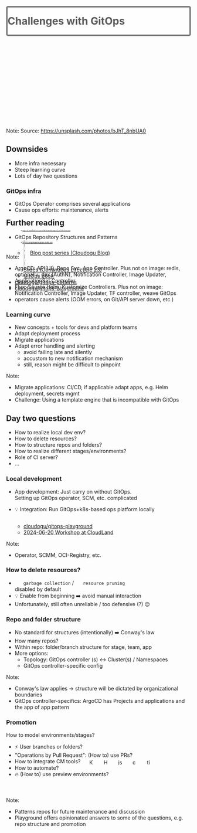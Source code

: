 <!-- .slide: data-background-image="images/challenge.jpg"  -->
<!-- .slide: style="text-align: center !important; font-size: 190%"  -->

<div style="border-radius: 5px; border: 4px solid #777;background-color: rgba(255,255,255,0.8); padding-top: 20px; padding-bottom: 20px; margin-bottom: 250px">
  <h1 style="margin: 0 0 0 0; color: #5b5a5a;" >Challenges with GitOps</h1>
</div>

Note:
Source: https://unsplash.com/photos/bJhT_8nbUA0



<!-- .slide: style="font-size: 200%"  -->
## Downsides

* More infra necessary
* Steep learning curve
* Lots of day two questions



### GitOps infra

* GitOps Operator comprises several applications
* Cause ops efforts: maintenance, alerts
<br/><br/>

<div class="container">
    <div class="column">
        <figure>
            <img data-src="images/argocd_architecture.png" width="67%" style="border-radius: 1%"/>
            <figcaption style="font-size: 30%">🌐 <a href="https://argo-cd.readthedocs.io/en/stable/assets/argocd_architecture.png">argo-cd.readthedocs.io/en/stable/assets/argocd_architecture.png</a></figcaption>
        </figure>
    </div>
    <div class="column">
        <figure>
            <img data-src="images/gitops-toolkit.png" style="border-radius: 1%"/>
            <figcaption style="font-size: 30%">🌐 <a href="https://fluxcd.io/img/diagrams/gitops-toolkit.png">fluxcd.io/img/diagrams/gitops-toolkit.png</a></figcaption>
        </figure>
    </div>
</div>

Note:
* ArgoCD: API(UI), Repo Svc, App Controller. Plus not on image: redis, optionally: dex (AuthN), Notification Controller,
  Image Updater, ApplicationSet Controller
* Flux: Source Helm, Kustomize Controllers. Plus not on image:  Notification Controller, Image Updater, TF controller, weave GitOps
* operators cause alerts (OOM errors, on Git/API server down, etc.)



<!-- .slide: style="font-size: 120%"  -->
### Learning curve

* New concepts + tools for devs and platform teams
* Adapt deployment process
* Migrate applications
* Adapt error handling and alerting
  * avoid failing late and silently
  * accustom to new notification mechanism
  * still, reason might be difficult to pinpoint

Note:
* Migrate applications: CI/CD, if applicable adapt apps, e.g. Helm deployment, secrets mgmt
* Challenge: Using a template engine that is incompatible with GitOps



<!-- .slide: style="font-size: 120%"  -->
## Day two questions

* How to realize local dev env?
* How to delete resources?
* How to structure repos and folders?
* How to realize different stages/environments?
* Role of CI server?
* ...



<!-- .slide: style="font-size: 120%"  -->
### Local development

* App development: Just carry on without GitOps.  
  Setting up GitOps operator, SCM, etc. complicated  
* 💡 Integration: Run GitOps+k8s-based ops platform locally  
  
  <a href="https://meine.doag.org/events/cloudland/2024/agenda/#eventDay.1718834400#agendaId.4234"><img data-src="images/CL_2024_Shared Pics_Schnatterer.jpg" class="floatRight" style="border-radius: 15px;" width="37%;"/></a>
  
  * <i class='fab fa-github'></i> [cloudogu/gitops-playground](https://github.com/cloudogu/gitops-playground)
  * [2024-06-20 Workshop at CloudLand](https://meine.doag.org/events/cloudland/2024/agenda/#eventDay.1718834400#agendaId.4234)


Note:
* Operator, SCMM, OCI-Registry, etc.



<!-- .slide: style="font-size: 120%"  -->
### How to delete resources?

* <img data-src="images/flux-icon.svg" style="vertical-align: middle;" width="4%;"/> `garbage collection` / <img data-src="images/argo-icon.svg" style="vertical-align: middle;" width="3.5%;"/>  `resource pruning`  
  disabled by default
* 💡 Enable from beginning ➡️ avoid manual interaction
* Unfortunately, still often unreliable / too defensive (?) 😒



<!-- .slide: style="font-size: 115%"  -->
### Repo and folder structure

* No standard for structures (intentionally) ➡️ Conway's law
* How many repos?
* Within repo: folder/branch structure for stage, team, app  
* More options:   
  * Topology: GitOps controller (s) ↔ Cluster(s) / Namespaces
  * GitOps controller-specific config

Note: 
* Conway's law applies ->️ structure will be dictated by organizational boundaries
* GitOps controller-specifics: ArgoCD has Projects and applications and the app of app pattern



<!-- .slide: style="font-size: 140%"  -->
### Promotion

How to model environments/stages?


* ⚡️ User branches or folders?
* "Operations by Pull Request": (How to) use PRs?
* How to integrate CM tools?
  <img data-src="images/kustomize-icon.svg" title="Kustomize" style="height: 1.1em; margin-left: 20px; vertical-align: middle;" class="zoom1-5x"/>
  <img data-src="images/helm-icon.svg" title="Helm" style="height: 1.1em; margin-left: 20px; vertical-align: middle;" class="zoom1-5x" />
  <img title="jsonnet" data-src="images/jsonnet-icon.svg" style="height: 1.1em; margin-left: 20px; vertical-align: middle;" class="zoom1-5x"/>
  <img title="cuelang" data-src="images/cue-icon.svg" style="height: 1.1em; margin-left: 20px; vertical-align: middle;" class="zoom1-5x"/>
  <img title="timoni" data-src="images/timoni-icon.svg" style="height: 1.1em; margin-left: 20px; vertical-align: middle;" class="zoom1-5x"/>
* How to automate?
* 🔥 (How to) use preview environments?



<!-- .slide: style="font-size: 110%"  -->
<a href="https://dpunkt.de/produkt/gitops/"><img data-src="images/Cubukcuoglu_GitOps.png" class="floatRight" width="40%;" style="margin-top: 5%"/></a>

<span style="position: absolute; top: 15%">
<h2 id="further-reading">Further reading</h2>
<ul>
  <li>GitOps Repository Structures and Patterns
    <ul>
      <li><img data-src="images/gitops-patterns-series.png" title="Helm" style="vertical-align: middle;" width=5%> <a href="https://cloudogu.com/en/blog/gitops-repository-patterns-part-1-introduction">Blog post series (Cloudogu Blog)</a>
      <li><i class="fas fa-microphone"></i> <a href="https://cloudogu.github.io/gitops-talks/2023-11-continuous-lifecycle/#/">Slides (Continuous Lifecycle 23)</a></li>
      <li><a href="https://dpunkt.de/produkt/gitops/">GitOps book</a></li></li>
    </ul>
  </li>
  <li><i class='fab fa-github'></i> <a href="https://github.com/cloudogu/gitops-patterns">cloudogu/gitops-patterns</a></li>
  <li><i class='fab fa-github'></i> <a href="https://github.com/cloudogu/gitops-playground">cloudogu/gitops-playground</a></li>
</ul>
</span>

Note:
* Patterns repos for future maintenance and discussion
* Playground offers opinionated answers to some of the questions, e.g. repo structure and promotion 
